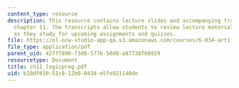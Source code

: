 ```yaml
---
content_type: resource
description: This resource contains lecture slides and accompanying transcripts for
  chapter 11. The transcripts allow students to review lecture material in detail
  as they study for upcoming assignments and quizzes.
file: https://ol-ocw-studio-app-qa.s3.amazonaws.com/courses/6-034-artificial-intelligence-spring-2005/b18df01051c812b00434e5fe921140de_ch11_logicprog.pdf
file_type: application/pdf
parent_uid: 427ff890-f3d0-577b-50d8-a87738f60929
resourcetype: Document
title: ch11_logicprog.pdf
uid: b18df010-51c8-12b0-0434-e5fe921140de
---
```

